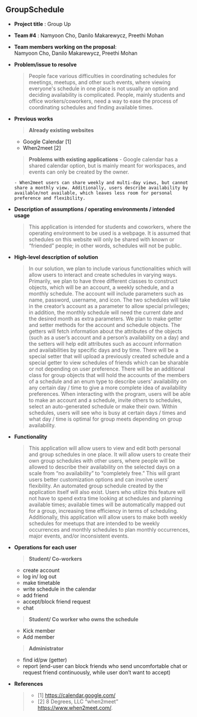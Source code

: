 GroupSchedule
-------------
- **Project title** : Group Up
- **Team #4** : Namyoon Cho, Danilo Makarewycz, Preethi Mohan
- **Team members working on the proposal**:   
Namyoon Cho, Danilo Makarewycz, Preethi Mohan 
- **Problem/issue to resolve**  
  > People face various difficulties in coordinating schedules for meetings, meetups, and other such events, where viewing everyone's schedule in one place is not usually an option and deciding availability is complicated. People, mainly students and office workers/coworkers, need a way to ease the process of coordinating schedules and finding available times.   

- **Previous works**  
  > **Already existing websites**
    - Google Calendar [1]
    - When2meet [2]
  >  **Problems with existing applications**
      -  Google calendar has a shared calendar option, but is mainly meant for workspaces, and events can only be created by the owner.
      
      - When2meet users can share weekly and multi-day views, but cannot share a monthly view. Additionally, users describe availability by available/not available, which leaves less room for personal preference and flexibility.

 
- **Description of assumptions / operating environments / intended usage**
  >  This application is intended for students and coworkers, where the operating environment to be used is a webpage. It is assumed that schedules on this website will only be shared with known or “friended” people; in other words, schedules will not be public.

- **High-level description of solution**  
  > In our solution, we plan to include various functionalities which will allow users to interact and create schedules in varying ways. Primarily, we plan to have three different classes to construct objects, which will be an account, a weekly schedule, and a monthly schedule. The account will include parameters such as name, password, username, and icon. The two schedules will take in the creator’s account as a parameter to allow special privileges; in addition, the monthly schedule will need the current date and the desired month as extra parameters. We plan to make getter and setter methods for the account and schedule objects. The getters will fetch information about the attributes of the objects (such as a user’s account and a person’s availability on a day) and the setters will help edit attributes such as account information and availabilities by specific days and by time. There will be a special setter that will upload a previously created schedule and a special getter to view schedules of friends which can be sharable or not depending on user preference. There will be an additional class for group objects that will hold the accounts of the members of a schedule and an enum type to describe users’ availability on any certain day / time to give a more complete idea of availability preferences. 
When interacting with the program, users will be able to make an account and a schedule, invite others to schedules, select an auto-generated schedule or make their own. Within schedules, users will see who is busy at certain days / times and what day / time is optimal for group meets depending on group availability. 


- **Functionality**
  > This application will allow users to view and edit both personal and group schedules in one place. It will allow users to create their own group schedules with other users, where people will be allowed to describe their availability on the selected days on a scale from “no availability” to “completely free.” This will grant users better customization options and can involve users’ flexibility.  An automated group schedule created by the application itself will also exist. Users who utilize this feature will not have to spend extra time looking at schedules and planning available times; available times will be automatically mapped out for a group, increasing time efficiency in terms of scheduling. Additionally, this application will allow users to make both weekly schedules for meetups that are intended to be weekly occurrences and monthly schedules to plan monthly occurrences, major events, and/or inconsistent events.  

- **Operations for each user**  
  > **Student/ Co-workers**  
    - create account
    - log in/ log out
    - make timetable
    - write schedule in the calendar
    - add friend
    - accept/block friend request
    - chat    
    
   > **Student/ Co worker who owns the schedule**
    - Kick member
    - Add member
  
      
   > **Administrator**
    - find id/pw (getter)
    - report (end-user can block friends who send uncomfortable chat or request friend continuously, while user don’t want to accept)


- **References**
  > - [1] https://calendar.google.com/ 
  > - [2] 8 Degrees, LLC “when2meet” https://www.when2meet.com/.
 
